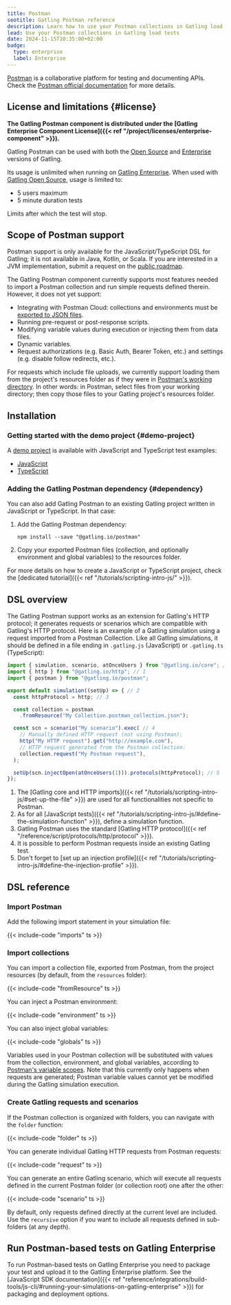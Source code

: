 ```yaml
---
title: Postman
seotitle: Gatling Postman reference
description: Learn how to use your Postman collections in Gatling load tests.
lead: Use your Postman collections in Gatling load tests
date: 2024-11-15T10:35:00+02:00
badge:
  type: enterprise
  label: Enterprise
---
```


[Postman](https://www.postman.com) is a collaborative platform for testing and documenting APIs. Check the
[Postman official documentation](https://learning.postman.com/docs/) for more details.

## License and limitations {#license}

**The Gatling Postman component is distributed under the
[Gatling Enterprise Component License]({{< ref "/project/licenses/enterprise-component" >}}).**

Gatling Postman can be used with both the [Open Source](https://gatling.io/products/) and
[Enterprise](https://gatling.io/products/) versions of Gatling.

Its usage is unlimited when running on [Gatling Enterprise](https://gatling.io/products/). When used with
[Gatling Open Source](https://gatling.io/products/), usage is limited to:

- 5 users maximum
- 5 minute duration tests

Limits after which the test will stop.

## Scope of Postman support

Postman support is only available for the JavaScript/TypeScript DSL for Gatling; it is not available in Java, Kotlin, or Scala.
If you are interested in a JVM implementation, submit a request on the [public roadmap](https://gatling.io/roadmap/).

The Gatling Postman component currently supports most features needed to import a Postman collection and run simple requests defined therein.
However, it does not yet support:

- Integrating with Postman Cloud: collections and environments must be [exported to JSON files](https://learning.postman.com/docs/getting-started/importing-and-exporting/exporting-data/).
- Running pre-request or post-response scripts.
- Modifying variable values during execution or injecting them from data files.
- Dynamic variables.
- Request authorizations (e.g. Basic Auth, Bearer Token, etc.) and settings (e.g. disable follow redirects, etc.).

For requests which include file uploads, we currently support loading them from the project's resources folder as if
they were in [Postman's working directory](https://learning.postman.com/docs/getting-started/installation/settings/#working-directory).
In other words: in Postman, select files from your working directory; then copy those files to your Gatling project's
resources folder.

## Installation

### Getting started with the demo project {#demo-project}

A [demo project](https://github.com/gatling/gatling-postman-demo) is available with JavaScript and TypeScript test examples:

- [JavaScript](https://github.com/gatling/gatling-postman-demo/tree/main/javascript)
- [TypeScript](https://github.com/gatling/gatling-postman-demo/tree/main/typescript)

### Adding the Gatling Postman dependency {#dependency}

You can also add Gatling Postman to an existing Gatling project written in JavaScript or TypeScript. In that case:

1. Add the Gatling Postman dependency:

    ```shell
    npm install --save "@gatling.io/postman"
    ```

2. Copy your exported Postman files (collection, and optionally environment and global variables) to the resources folder.

For more details on how to create a JavaScript or TypeScript project, check the
[dedicated tutorial]({{< ref "/tutorials/scripting-intro-js/" >}}).

## DSL overview

The Gatling Postman support works as an extension for Gatling's HTTP protocol; it generates requests or scenarios which
are compatible with Gatling's HTTP protocol. Here is an example of a Gatling simulation using a request imported from a
Postman Collection. Like all Gatling simulations, it should be defined in a file ending in `.gatling.js` (JavaScript) or
`.gatling.ts` (TypeScript):

```javascript
import { simulation, scenario, atOnceUsers } from "@gatling.io/core"; // 1
import { http } from "@gatling.io/http"; // 1
import { postman } from "@gatling.io/postman";

export default simulation((setUp) => { // 2
  const httpProtocol = http; // 3

  const collection = postman
    .fromResource("My Collection.postman_collection.json");

  const scn = scenario("My scenario").exec( // 4
    // Manually defined HTTP request (not using Postman):
    http("My HTTP request").get("http://example.com"),
    // HTTP request generated from the Postman collection: 
    collection.request("My Postman request"),
  );

  setUp(scn.injectOpen(atOnceUsers(1))).protocols(httpProtocol); // 5
});
```

1. The [Gatling core and HTTP imports]({{< ref "/tutorials/scripting-intro-js/#set-up-the-file" >}}) are used for all 
   functionalities not specific to Postman.
2. As for all [JavaScript tests]({{< ref "/tutorials/scripting-intro-js/#define-the-simulation-function" >}}), define a
   simulation function.
3. Gatling Postman uses the standard [Gatling HTTP protocol]({{< ref "/reference/script/protocols/http/protocol" >}}).
4. It is possible to perform Postman requests inside an existing Gatling test.
5. Don't forget to [set up an injection profile]({{< ref "/tutorials/scripting-intro-js/#define-the-injection-profile" >}}).

## DSL reference

### Import Postman

Add the following import statement in your simulation file:

{{< include-code "imports" ts >}}

### Import collections

You can import a collection file, exported from Postman, from the project resources (by default, from the `resources` folder):

{{< include-code "fromResource" ts >}}

You can inject a Postman environment:

{{< include-code "environment" ts >}}

You can also inject global variables:

{{< include-code "globals" ts >}}

Variables used in your Postman collection will be substituted with values from the collection, environment, and global
variables, according to [Postman's variable scopes](https://learning.postman.com/docs/sending-requests/variables/variables/#variable-scopes).
Note that this currently only happens when requests are generated; Postman variable values cannot yet be modified during
the Gatling simulation execution.

### Create Gatling requests and scenarios

If the Postman collection is organized with folders, you can navigate with the `folder` function: 

{{< include-code "folder" ts >}}

You can generate individual Gatling HTTP requests from Postman requests:

{{< include-code "request" ts >}}

You can generate an entire Gatling scenario, which will execute all requests defined in the current Postman folder (or
collection root) one after the other:

{{< include-code "scenario" ts >}}

By default, only requests defined directly at the current level are included. Use the `recursive` option if you want to
include all requests defined in sub-folders (at any depth).

## Run Postman-based tests on Gatling Enterprise

To run Postman-based tests on Gatling Enterprise you need to package your test and upload it to the Gatling Enterprise platform. See the [JavaScript SDK documentation]({{< ref "reference/integrations/build-tools/js-cli/#running-your-simulations-on-gatling-enterprise" >}}) for packaging and deployment options. 
